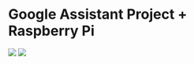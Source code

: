 # Google Assistant Project + Raspberry Pi

<img src=https://github.com/RubensZimbres/Repo-2019/blob/master/Google-Assistant-Project/Pics/google_home0.png>  

<img src=https://github.com/RubensZimbres/Repo-2019/blob/master/Google-Assistant-Project/Pics/anaconda_goo.png>
